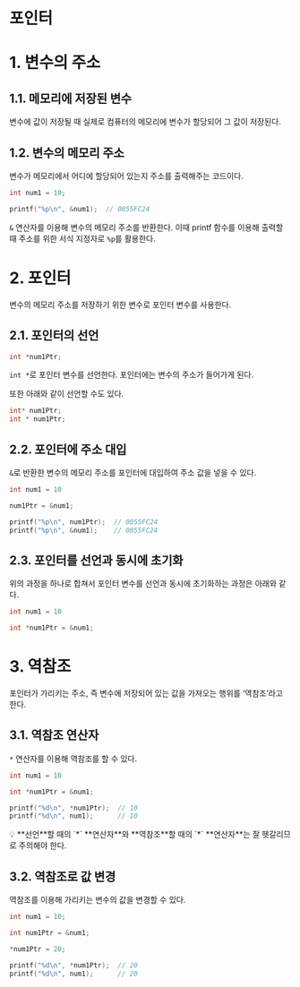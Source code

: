포인터
=============

# 1. 변수의 주소

## 1.1. 메모리에 저장된 변수

변수에 값이 저장될 때 실제로 컴퓨터의 메모리에 변수가 할당되어 그 값이 저장된다.

## 1.2. 변수의 메모리 주소

변수가 메모리에서 어디에 할당되어 있는지 주소를 출력해주는 코드이다.

```c
int num1 = 10;

printf("%p\n", &num1);  // 0055FC24
```

`&` 연산자를 이용해 변수의 메모리 주소를 반환한다. 이때 printf 함수를 이용해 출력할 때 주소를 위한 서식 지정자로 `%p`를 활용한다.

# 2. 포인터

변수의 메모리 주소를 저장하기 위한 변수로 포인터 변수를 사용한다.

## 2.1. 포인터의 선언

```c
int *num1Ptr;
```

`int *`로  포인터 변수를 선언한다. 포인터에는 변수의 주소가 들어가게 된다.

또한 아래와 같이 선언할 수도 있다.

```c
int* num1Ptr;
int * num1Ptr;
```

## 2.2. 포인터에 주소 대입

`&`로 반환한 변수의 메모리 주소를 포인터에 대입하여 주소 값을 넣을 수 있다.

```c
int num1 = 10

num1Ptr = &num1;

printf("%p\n", num1Ptr);  // 0055FC24
printf("%p\n", &num1);    // 0055FC24
```

## 2.3. 포인터를 선언과 동시에 초기화

위의 과정을 하나로 합쳐서 포인터 변수를 선언과 동시에 초기화하는 과정은 아래와 같다.

```c
int num1 = 10

int *num1Ptr = &num1;
```

# 3. 역참조

포인터가 가리키는 주소, 즉 변수에 저장되어 있는 값을 가져오는 행위를 ‘역참조’라고 한다.

## 3.1. 역참조 연산자

`*` 연산자를 이용해 역참조를 할 수 있다.

```c
int num1 = 10

int *num1Ptr = &num1;

printf("%d\n", *num1Ptr);  // 10
printf("%d\n", num1);      // 10
```

<aside>
💡 **선언**할 때의 `*` **연산자**와 **역참조**할 때의 `*` **연산자**는 잘 헷갈리므로 주의해야 한다.

</aside>

## 3.2. 역참조로 값 변경

역참조를 이용해 가리키는 변수의 값을 변경할 수 있다.

```c
int num1 = 10;

int num1Ptr = &num1;

*num1Ptr = 20;

printf("%d\n", *num1Ptr);  // 20
printf("%d\n", num1);      // 20
```
